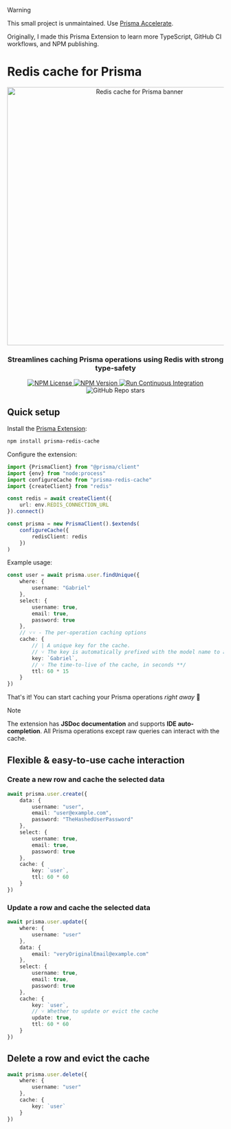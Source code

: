 > [!WARNING]
> This small project is unmaintained. Use [Prisma Accelerate](https://www.prisma.io/accelerate).
>
> Originally, I made this Prisma Extension to learn more TypeScript, GitHub CI workflows, and NPM publishing.

# Redis cache for Prisma
<p align="center">
    <img src="./assets/SocialBanner.svg" width="600" title="Redis cache for Prisma banner">
</p>
<h3 align="center">Streamlines caching Prisma operations using Redis with strong type-safety</h3>

<p align="center">
    <a href="https://opensource.org/license/mit">
        <img alt="NPM License" src="https://img.shields.io/npm/l/prisma-redis-cache?logo=prisma">
    </a>
    <a href="https://www.npmjs.com/package/prisma-redis-cache">
        <img alt="NPM Version" src="https://img.shields.io/npm/v/prisma-redis-cache?logo=npm&label=version">
    </a>
    <a href="https://github.com/Gabriel-434/prisma-redis-cache/actions/workflows/CI.yml">
        <img src="https://github.com/Gabriel-434/prisma-redis-cache/actions/workflows/CI.yml/badge.svg" alt="Run Continuous Integration"/>
    </a>
    <img alt="GitHub Repo stars" src="https://img.shields.io/github/stars/Gabriel-434/prisma-redis-cache">
</p>

## Quick setup
Install the [Prisma Extension](https://www.npmjs.com/package/prisma-redis-cache):
```sh
npm install prisma-redis-cache
```

Configure the extension:
```ts
import {PrismaClient} from "@prisma/client"
import {env} from "node:process"
import configureCache from "prisma-redis-cache"
import {createClient} from "redis"

const redis = await createClient({
    url: env.REDIS_CONNECTION_URL
}).connect()

const prisma = new PrismaClient().$extends(
    configureCache({
        redisClient: redis
    })
)
```

Example usage:
```ts
const user = await prisma.user.findUnique({
    where: {
        username: "Gabriel"
    },
    select: {
        username: true,
        email: true,
        password: true
    },
    // ˅˅ - The per-operation caching options
    cache: {
        // | A unique key for the cache.
        // ˅ The key is automatically prefixed with the model name to avoid overlaps.
        key: `Gabriel`,
        // ˅ The time-to-live of the cache, in seconds **/
        ttl: 60 * 15
    }
})
```

That's it! You can start caching your Prisma operations _right away_ 🎉

> [!NOTE]
> The extension has **JSDoc documentation** and supports **IDE auto-completion**.
All Prisma operations except raw queries can interact with the cache.

## Flexible & easy-to-use cache interaction

### Create a new row and cache the selected data
```ts
await prisma.user.create({
    data: {
        username: "user",
        email: "user@example.com",
        password: "TheHashedUserPassword"
    },
    select: {
        username: true,
        email: true,
        password: true
    },
    cache: {
        key: `user`,
        ttl: 60 * 60
    }
})
```

### Update a row and cache the selected data
```ts
await prisma.user.update({
    where: {
        username: "user"
    },
    data: {
        email: "veryOriginalEmail@example.com"
    },
    select: {
        username: true,
        email: true,
        password: true
    },
    cache: {
        key: `user`,
        // ˅ Whether to update or evict the cache
        update: true,
        ttl: 60 * 60
    }
})
```

## Delete a row and evict the cache
```ts
await prisma.user.delete({
    where: {
        username: "user"
    },
    cache: {
        key: `user`
    }
})
```